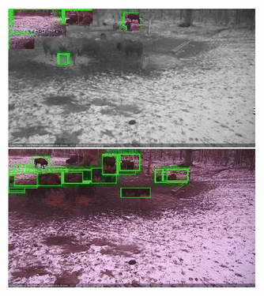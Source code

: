 ![20210112-070659-071703](in2/20210112/20210112-070659-071703_0_.jpg)
![20210112-071709-072711](in2/20210112/20210112-071709-072711_0_.jpg)
